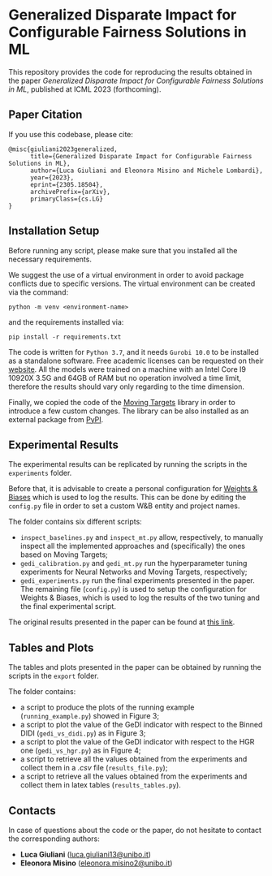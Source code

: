 # Generalized Disparate Impact for Configurable Fairness Solutions in ML

This repository provides the code for reproducing the results obtained in the paper *Generalized Disparate Impact for Configurable Fairness Solutions in ML*, published at ICML 2023 (forthcoming).

## Paper Citation


If you use this codebase, please cite:

```
@misc{giuliani2023generalized,
      title={Generalized Disparate Impact for Configurable Fairness Solutions in ML}, 
      author={Luca Giuliani and Eleonora Misino and Michele Lombardi},
      year={2023},
      eprint={2305.18504},
      archivePrefix={arXiv},
      primaryClass={cs.LG}
}
```

## Installation Setup

Before running any script, please make sure that you installed all the necessary requirements.

We suggest the use of a virtual environment in order to avoid package conflicts due to specific versions.
The virtual environment can be created via the command:
```
python -m venv <environment-name>
```
and the requirements installed via:
```
pip install -r requirements.txt
```

The code is written for `Python 3.7`, and it needs `Gurobi 10.0` to be installed as a standalone software.
Free academic licenses can be requested on their [website](https://www.gurobi.com/free-trial/).
All the models were trained on a machine with an Intel Core I9 10920X 3.5G and 64GB of RAM but no operation involved a time limit, therefore the results should vary only regarding to the time dimension.

Finally, we copied the code of the [Moving Targets](https://github.com/moving-targets/moving-targets) library in order to introduce a few custom changes.
The library can be also installed as an external package from [PyPI](https://pypi.org/project/moving-targets/).

## Experimental Results

The experimental results can be replicated by running the scripts in the `experiments` folder.

Before that, it is advisable to create a personal configuration for [Weights & Biases](https://wandb.ai/site) which is used to log the results.
This can be done by editing the `config.py` file in order to set a custom W&B entity and project names.

The folder contains six different scripts:
* `inspect_baselines.py` and `inspect_mt.py` allow, respectively, to manually inspect all the implemented approaches and (specifically) the ones based on Moving Targets;
* `gedi_calibration.py` and `gedi_mt.py` run the hyperparameter tuning experiments for Neural Networks and Moving Targets, respectively;
* `gedi_experiments.py` run the final experiments presented in the paper.
The remaining file (`config.py`) is used to setup the configuration for Weights & Biases, which is used to log the results of the two tuning and the final experimental script.

The original results presented in the paper can be found at [this link](https://wandb.ai/shape-constraints/gedi-experiments).

## Tables and Plots

The tables and plots presented in the paper can be obtained by running the scripts in the `export` folder.

The folder contains:
* a script to produce the plots of the running example (`running_example.py`) showed in Figure 3;
* a script to plot the value of the GeDI indicator with respect to the Binned DIDI (`gedi_vs_didi.py`) as in Figure 3;
* a script to plot the value of the GeDI indicator with respect to the HGR one (`gedi_vs_hgr.py`) as in Figure 4;
* a script to retrieve all the values obtained from the experiments and collect them in a _.csv_ file (`results_file.py`);
* a script to retrieve all the values obtained from the experiments and collect them in latex tables (`results_tables.py`).

## Contacts

In case of questions about the code or the paper, do not hesitate to contact the corresponding authors:

* **Luca Giuliani** ([luca.giuliani13@unibo.it](mailto:luca.giuliani13@unibo.it))
* **Eleonora Misino** ([eleonora.misino2@unibo.it](mailto:eleonora.misino2@unibo.it))
